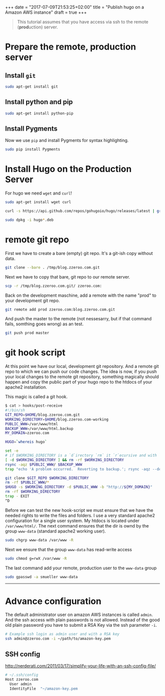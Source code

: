 +++
date = "2017-07-09T21:53:25+02:00"
title = "Publish hugo on a Amazon AWS instance"
draft = true
+++

>This tutorial assumes that you have access via ssh to the remote (**prod**uction) server.

# Prepare the remote, production server
## Install `git`

```bash
sudo apt-get install git
```

## Install python and pip

```bash
sudo apt-get install python-pip
```

## Install Pygments

Now we use `pip` and install Pygments for syntax highlighting.

```bash
sudo pip install Pygments
```

# Install Hugo on the Production Server

For hugo we need `wget` and `curl`!

```bash
sudo apt-get install wget curl
```

```bash
curl -s https://api.github.com/repos/gohugoio/hugo/releases/latest | grep browser_download_url | cut -d '"' -f 4 | grep Linux-64bit.deb | xargs -I'{}' wget '{}'
```

```bash
sudo dpkg -i hugo*.deb
```


# remote git repo

First we have to create a bare (empty) git repo. It's a git-ish copy without data.

```bash
git clone --bare . /tmp/blog.zzeroo.com.git
```

Next we have to copy that bare, git repo to our remote server.
```bash
scp -r /tmp/blog.zzeroo.com.git/ zzeroo.com:
```

Back on the development maschine, add a remote with the name "prod" to your development git repo.

```bash
git remote add prod zzeroo.com:blog.zzeroo.com.git
```

And push the master to the remote (not nessesarry, but if that command fails, somthing goes wrong) as an test.

```bash
git push prod master
```

# git hook script

At this point we have our local, development git repository. And a remote git repo to which we can push our code changes.
The idea is now, if you push your local changes to the remote git repository, something magically should happen and copy the public part of your hugo repo to the htdocs of your apache2 installation.

This magic is called a git hook.

```bash
$ cat > hooks/post-receive
#!/bin/sh
GIT_REPO=$HOME/blog.zzeroo.com.git
WORKING_DIRECTORY=$HOME/blog.zzeroo.com-working
PUBLIC_WWW=/var/www/html
BACKUP_WWW=/var/www/html.backup
MY_DOMAIN=zzeroo.com

HUGO=`whereis hugo`

set -e
# if $WORKING_DIRECTORY is a `d`irectory `rm` it `r`ecursive and with `f`orce
[ -d $WORKING_DIRECTORY ] && rm -rf $WORKING_DIRECTORY
rsync -aqz $PUBLIC_WWW/ $BACKUP_WWW
trap "echo 'A problem occurred.  Reverting to backup.'; rsync -aqz --del $BACKUP_WWW/ $PUBLIC_WWW; rm -rf $WORKING_DIRECTORY" EXIT

git clone $GIT_REPO $WORKING_DIRECTORY
rm -rf $PUBLIC_WWW/*
$HUGO -s $WORKING_DIRECTORY -d $PUBLIC_WWW -b "http://${MY_DOMAIN}"
rm -rf $WORKING_DIRECTORY
trap - EXIT
^D
```

Before we can test the new hook-script we must ensure that we have the needed rights to write the files and folders. I use a very standard apache2 configuration for a single user system. My htdocs is located under `/var/www/html/`.  The next command ensures that the dir is ownd by the group `www-data` (standard apache2 working user).

```bash
sudo chgrp www-data /var/www -R
```

Next we ensure that the group `www-data` has read-write access

```bash
sudo chmod g=rwX /var/www -R
```

The last command add your remote, production user to the `www-data` group

```bash
sudo gpasswd -a smueller www-data
```


----


# Advance configuration

The default administrator user on amazon AWS instances is called `admin`. And the ssh access with plain passwords is not allowed. Instead of the good old plain password you have to submit a RSA Key via the ssh parameter `-i`.

```bash
# Example ssh login as admin user and with a RSA key
ssh admin@zzeroo.com -i ~/path/to/amazon-key.pem
```


## SSH config

http://nerderati.com/2011/03/17/simplify-your-life-with-an-ssh-config-file/

```bash
# ~/.ssh/config
Host zzeroo.com
  User admin
  IdentityFile  "~/amazon-key.pem
```

[idea]: https://www.digitalocean.com/community/tutorials/how-to-deploy-a-hugo-site-to-production-with-git-hooks-on-ubuntu-14-04
[idea2]: http://caiustheory.com/automatically-deploying-website-from-remote-git-repository/
